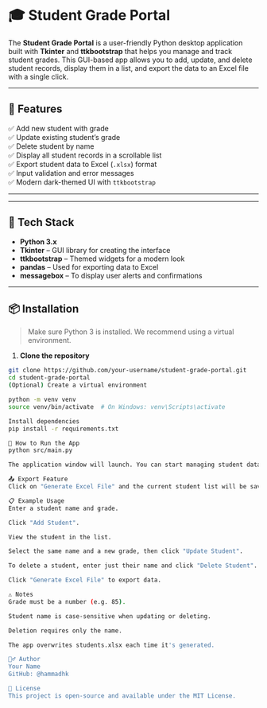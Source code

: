 # 🎓 Student Grade Portal

The **Student Grade Portal** is a user-friendly Python desktop application built with **Tkinter** and **ttkbootstrap** that helps you manage and track student grades. This GUI-based app allows you to add, update, and delete student records, display them in a list, and export the data to an Excel file with a single click.

---

## 📌 Features

✅ Add new student with grade  
✅ Update existing student’s grade  
✅ Delete student by name  
✅ Display all student records in a scrollable list  
✅ Export student data to Excel (`.xlsx`) format  
✅ Input validation and error messages  
✅ Modern dark-themed UI with `ttkbootstrap`

---
---

## 🔧 Tech Stack

- **Python 3.x**
- **Tkinter** – GUI library for creating the interface
- **ttkbootstrap** – Themed widgets for a modern look
- **pandas** – Used for exporting data to Excel
- **messagebox** – To display user alerts and confirmations

---

## 📦 Installation

> Make sure Python 3 is installed. We recommend using a virtual environment.

1. **Clone the repository**
```bash
git clone https://github.com/your-username/student-grade-portal.git
cd student-grade-portal
(Optional) Create a virtual environment

python -m venv venv
source venv/bin/activate  # On Windows: venv\Scripts\activate

Install dependencies
pip install -r requirements.txt

🚀 How to Run the App
python src/main.py

The application window will launch. You can start managing student data right away.

📤 Export Feature
Click on "Generate Excel File" and the current student list will be saved as students.xlsx in your project directory. You can open it with MS Excel or Google Sheets.

📋 Example Usage
Enter a student name and grade.

Click "Add Student".

View the student in the list.

Select the same name and a new grade, then click "Update Student".

To delete a student, enter just their name and click "Delete Student".

Click "Generate Excel File" to export data.

⚠️ Notes
Grade must be a number (e.g. 85).

Student name is case-sensitive when updating or deleting.

Deletion requires only the name.

The app overwrites students.xlsx each time it's generated.

🙋‍♂️ Author
Your Name
GitHub: @hammadhk

📃 License
This project is open-source and available under the MIT License.
